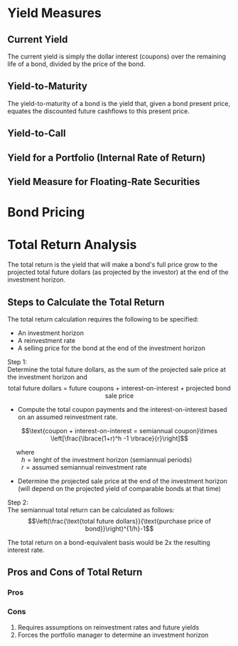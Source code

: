
# Yield Measures

## Current Yield

The current yield is simply the dollar interest (coupons) over the remaining life of a bond, divided by the price of the bond.

## Yield-to-Maturity

The yield-to-maturity of a bond is the yield that, given a bond present price, equates the discounted future cashflows to this present price.

## Yield-to-Call

## Yield for a Portfolio (Internal Rate of Return)

## Yield Measure for Floating-Rate Securities

# Bond Pricing

# Total Return Analysis

The total return is the yield that will make a bond's full price grow to the projected total future dollars (as projected by the investor) at the end of the investment horizon.

## Steps to Calculate the Total Return

The total return calculation requires the following to be specified:
- An investment horizon
- A reinvestment rate
- A selling price for the bond at the end of the investment horizon

Step 1: \
Determine the total future dollars, as the sum of the projected sale price at the investment horizon and 
$$\text{total future dollars = future coupons + interest-on-interest + projected bond sale price}$$

- Compute the total coupon payments and the interest-on-interest based on an assumed reinvestment rate.

$$\text{coupon + interest-on-interest = semiannual coupon}\times \left[\frac{\lbrace(1+r)^h -1 \rbrace}{r}\right]$$

&nbsp;&nbsp;&nbsp;&nbsp; where \
&nbsp;&nbsp;&nbsp;&nbsp;&nbsp;&nbsp;&nbsp;&nbsp;$h = \text{lenght of the investment horizon (semiannual periods)}$ \
&nbsp;&nbsp;&nbsp;&nbsp;&nbsp;&nbsp;&nbsp;&nbsp;$r = \text{assumed semiannual reinvestment rate}$

- Determine the projected sale price at the end of the investment horizon (will depend on the projected yield of comparable bonds at that time)

Step 2: \
The semiannual total return can be calculated as follows:
$$\left(\frac{\text{total future dollars}}{\text{purchase price of bond}}\right)^{1/h}-1$$

The total return on a bond-equivalent basis would be 2x the resulting interest rate.

## Pros and Cons of Total Return
### Pros

### Cons
1. Requires assumptions on reinvestment rates and future yields
2. Forces the portfolio manager to determine an investment horizon